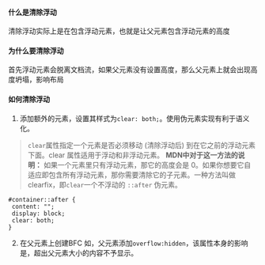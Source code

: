 #### 什么是清除浮动
  清除浮动实际上是在包含浮动元素，也就是让父元素包含浮动元素的高度

#### 为什么要清除浮动
  首先浮动元素会脱离文档流，如果父元素没有设置高度，那么父元素上就会出现高度坍塌，影响布局

#### 如何清除浮动
  1. 添加额外的元素，设置其样式为`clear: both;`。使用伪元素实现有利于语义化。
  > `clear`属性指定一个元素是否必须移动 (清除浮动后) 到在它之前的浮动元素下面。clear 属性适用于浮动和非浮动元素。
  **MDN中对于这一方法的说明：**
  > 如果一个元素里只有浮动元素，那它的高度会是 0。如果你想要它自适应即包含所有浮动元素，那你需要清除它的子元素。一种方法叫做clearfix，即`clear`一个不浮动的 `::after` 伪元素。
 ```
 #container::after {
  content: "";
  display: block;
  clear: both;
 }
 ```

 2. 在父元素上创建BFC
  如，父元素添加`overflow:hidden`，该属性本身的影响是，超出父元素大小的内容不予显示。


